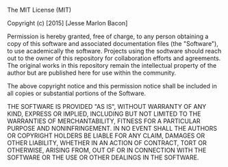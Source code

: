 The MIT License (MIT)

Copyright (c) [2015] [Jesse Marlon Bacon]

Permission is hereby granted, free of charge, to any person obtaining a copy
of this software and associated documentation files (the "Software"), to 
use academically the software.  Projects using the sodtware should reach out to
the owner of this repository for collaboration efforts and agreements.  The original works
in this repository remain the intellectual property of the author but are published here for use
within the community.  

The above copyright notice and this permission notice shall be included in all
copies or substantial portions of the Software.

THE SOFTWARE IS PROVIDED "AS IS", WITHOUT WARRANTY OF ANY KIND, EXPRESS OR
IMPLIED, INCLUDING BUT NOT LIMITED TO THE WARRANTIES OF MERCHANTABILITY,
FITNESS FOR A PARTICULAR PURPOSE AND NONINFRINGEMENT. IN NO EVENT SHALL THE
AUTHORS OR COPYRIGHT HOLDERS BE LIABLE FOR ANY CLAIM, DAMAGES OR OTHER
LIABILITY, WHETHER IN AN ACTION OF CONTRACT, TORT OR OTHERWISE, ARISING FROM,
OUT OF OR IN CONNECTION WITH THE SOFTWARE OR THE USE OR OTHER DEALINGS IN THE
SOFTWARE.

